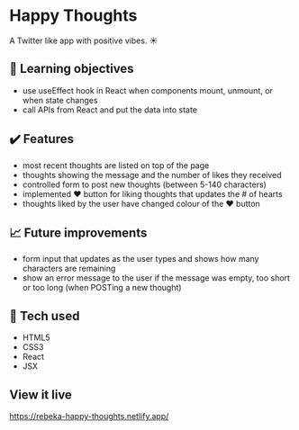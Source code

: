 # Happy Thoughts
A Twitter like app with positive vibes. :sunny:

## :brain: Learning objectives
- use useEffect hook in React when components mount, unmount, or when state changes
- call APIs from React and put the data into state

## :heavy_check_mark: Features
- most recent thoughts are listed on top of the page
- thoughts showing the message and the number of likes they received
- controlled form to post new thoughts (between 5-140 characters)
- implemented :heart: button for liking thoughts that updates the # of hearts
- thoughts liked by the user have changed colour of the :heart: button  

## :chart_with_upwards_trend: Future improvements
- form input that updates as the user types and shows how many characters are remaining
- show an error message to the user if the message was empty, too short or too long (when POSTing a new thought)

## :robot: Tech used 
- HTML5
- CSS3
- React
- JSX

## View it live
https://rebeka-happy-thoughts.netlify.app/ 
